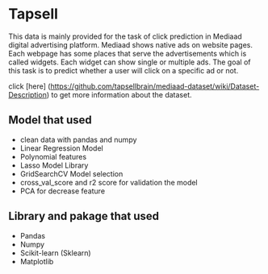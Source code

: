 # Tapsell

This data is mainly provided for the task of click prediction in Mediaad digital advertising platform. Mediaad shows native ads on website pages. Each webpage has some places that serve the advertisements which is called widgets. Each widget can show single or multiple ads. The goal of this task is to predict whether a user will click on a specific ad or not.

click [here] (https://github.com/tapsellbrain/mediaad-dataset/wiki/Dataset-Description) to get more information about the dataset. 


## Model that used

* clean data with pandas and numpy
* Linear Regression Model 
* Polynomial features
* Lasso Model Library
* GridSearchCV Model selection
* cross_val_score and r2 score for validation the model
* PCA for decrease feature

## Library and pakage that used

* Pandas
* Numpy
* Scikit-learn (Sklearn)
* Matplotlib